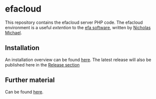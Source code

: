 # efacloud

This repository contains the efacloud server PHP code.
The efacloud environment is a useful _extention_ to the [efa software](http://efa.nmichael.de/), written by [Nicholas Michael](http://www.nmichael.de/).

## Installation 

An installation overview can be found [here](https://www.efacloud.org/src/).
The latest release will also be published here in the [Release section](https://github.com/tfyh/efacloud/releases)

## Further material

Can be found [here](https://www.efacloud.org/material.html).

